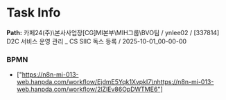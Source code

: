 # Task Info

**Path:** 카페24(주)\본사사업장\[CG]MI본부\MIH그룹\BVO팀 / ynlee02 / [337814] D2C 서비스 운영 관리 _ CS SIIC 독스 등록 / 2025-10-01_00-00-00

### BPMN
- ["https://n8n-mi-013-web.hanpda.com/workflow/EjdmE5Yqk1XvpkI7\nhttps://n8n-mi-013-web.hanpda.com/workflow/2lZlEv86OpDWTME6"]

